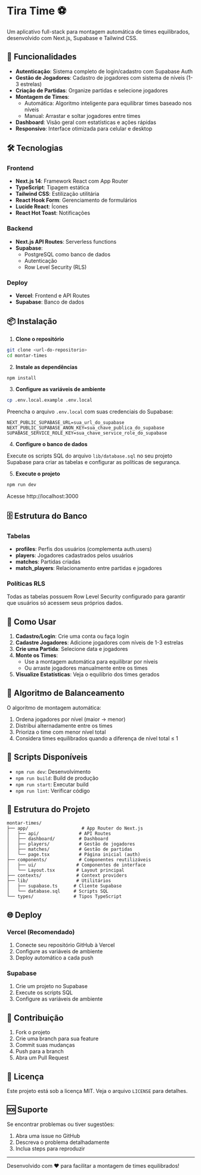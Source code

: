 # Tira Time ⚽

Um aplicativo full-stack para montagem automática de times equilibrados, desenvolvido com Next.js, Supabase e Tailwind CSS.

## 🚀 Funcionalidades

- **Autenticação**: Sistema completo de login/cadastro com Supabase Auth
- **Gestão de Jogadores**: Cadastro de jogadores com sistema de níveis (1-3 estrelas)
- **Criação de Partidas**: Organize partidas e selecione jogadores
- **Montagem de Times**:
  - Automática: Algoritmo inteligente para equilibrar times baseado nos níveis
  - Manual: Arrastar e soltar jogadores entre times
- **Dashboard**: Visão geral com estatísticas e ações rápidas
- **Responsivo**: Interface otimizada para celular e desktop

## 🛠️ Tecnologias

### Frontend
- **Next.js 14**: Framework React com App Router
- **TypeScript**: Tipagem estática
- **Tailwind CSS**: Estilização utilitária
- **React Hook Form**: Gerenciamento de formulários
- **Lucide React**: Ícones
- **React Hot Toast**: Notificações

### Backend
- **Next.js API Routes**: Serverless functions
- **Supabase**:
  - PostgreSQL como banco de dados
  - Autenticação
  - Row Level Security (RLS)

### Deploy
- **Vercel**: Frontend e API Routes
- **Supabase**: Banco de dados

## 📦 Instalação

1. **Clone o repositório**
```bash
git clone <url-do-repositorio>
cd montar-times
```

2. **Instale as dependências**
```bash
npm install
```

3. **Configure as variáveis de ambiente**
```bash
cp .env.local.example .env.local
```

Preencha o arquivo `.env.local` com suas credenciais do Supabase:
```env
NEXT_PUBLIC_SUPABASE_URL=sua_url_do_supabase
NEXT_PUBLIC_SUPABASE_ANON_KEY=sua_chave_publica_do_supabase
SUPABASE_SERVICE_ROLE_KEY=sua_chave_service_role_do_supabase
```

4. **Configure o banco de dados**

Execute os scripts SQL do arquivo `lib/database.sql` no seu projeto Supabase para criar as tabelas e configurar as políticas de segurança.

5. **Execute o projeto**
```bash
npm run dev
```

Acesse http://localhost:3000

## 🗄️ Estrutura do Banco

### Tabelas

- **profiles**: Perfis dos usuários (complementa auth.users)
- **players**: Jogadores cadastrados pelos usuários
- **matches**: Partidas criadas
- **match_players**: Relacionamento entre partidas e jogadores

### Políticas RLS

Todas as tabelas possuem Row Level Security configurado para garantir que usuários só acessem seus próprios dados.

## 📱 Como Usar

1. **Cadastro/Login**: Crie uma conta ou faça login
2. **Cadastre Jogadores**: Adicione jogadores com níveis de 1-3 estrelas
3. **Crie uma Partida**: Selecione data e jogadores
4. **Monte os Times**:
   - Use a montagem automática para equilibrar por níveis
   - Ou arraste jogadores manualmente entre os times
5. **Visualize Estatísticas**: Veja o equilíbrio dos times gerados

## 🎯 Algoritmo de Balanceamento

O algoritmo de montagem automática:
1. Ordena jogadores por nível (maior → menor)
2. Distribui alternadamente entre os times
3. Prioriza o time com menor nível total
4. Considera times equilibrados quando a diferença de nível total ≤ 1

## 🔧 Scripts Disponíveis

- `npm run dev`: Desenvolvimento
- `npm run build`: Build de produção
- `npm run start`: Executar build
- `npm run lint`: Verificar código

## 📁 Estrutura do Projeto

```
montar-times/
├── app/                    # App Router do Next.js
│   ├── api/               # API Routes
│   ├── dashboard/         # Dashboard
│   ├── players/           # Gestão de jogadores
│   ├── matches/           # Gestão de partidas
│   └── page.tsx           # Página inicial (auth)
├── components/            # Componentes reutilizáveis
│   ├── ui/               # Componentes de interface
│   └── Layout.tsx        # Layout principal
├── contexts/             # Context providers
├── lib/                  # Utilitários
│   ├── supabase.ts      # Cliente Supabase
│   └── database.sql     # Scripts SQL
└── types/               # Tipos TypeScript
```

## 🌐 Deploy

### Vercel (Recomendado)

1. Conecte seu repositório GitHub à Vercel
2. Configure as variáveis de ambiente
3. Deploy automático a cada push

### Supabase

1. Crie um projeto no Supabase
2. Execute os scripts SQL
3. Configure as variáveis de ambiente

## 🤝 Contribuição

1. Fork o projeto
2. Crie uma branch para sua feature
3. Commit suas mudanças
4. Push para a branch
5. Abra um Pull Request

## 📄 Licença

Este projeto está sob a licença MIT. Veja o arquivo `LICENSE` para detalhes.

## 🆘 Suporte

Se encontrar problemas ou tiver sugestões:
1. Abra uma issue no GitHub
2. Descreva o problema detalhadamente
3. Inclua steps para reproduzir

---

Desenvolvido com ❤️ para facilitar a montagem de times equilibrados!